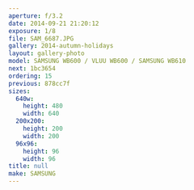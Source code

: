 ```yaml
---
aperture: f/3.2
date: 2014-09-21 21:20:12
exposure: 1/8
file: SAM_6687.JPG
gallery: 2014-autumn-holidays
layout: gallery-photo
model: SAMSUNG WB600 / VLUU WB600 / SAMSUNG WB610
next: 1bc3654
ordering: 15
previous: 878cc7f
sizes:
  640w:
    height: 480
    width: 640
  200x200:
    height: 200
    width: 200
  96x96:
    height: 96
    width: 96
title: null
make: SAMSUNG
---
```

